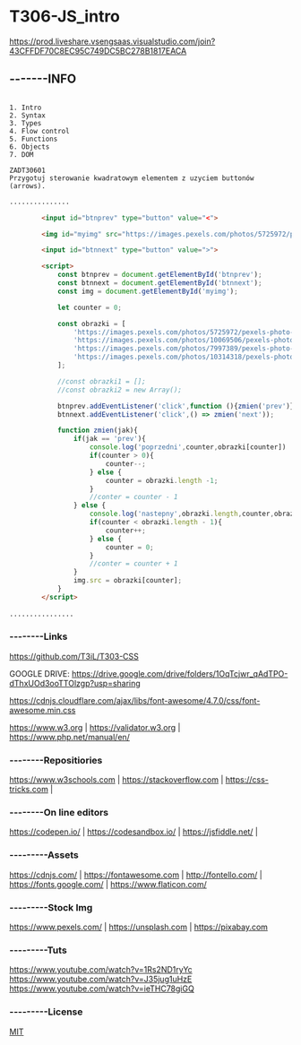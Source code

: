 # T306-JS_intro

https://prod.liveshare.vsengsaas.visualstudio.com/join?43CFFDF70C8EC95C749DC5BC278B1817EACA

## -------INFO
```

1. Intro
2. Syntax
3. Types
4. Flow control
5. Functions
6. Objects
7. DOM

```

```
ZADT30601
Przygotuj sterowanie kwadratowym elementem z uzyciem buttonów (arrows).

```

```html
...............

        <input id="btnprev" type="button" value="<">

        <img id="myimg" src="https://images.pexels.com/photos/5725972/pexels-photo-5725972.jpeg?auto=compress&cs=tinysrgb&h=650&w=940" alt="img">

        <input id="btnnext" type="button" value=">">

        <script>
            const btnprev = document.getElementById('btnprev');
            const btnnext = document.getElementById('btnnext');
            const img = document.getElementById('myimg');

            let counter = 0;

            const obrazki = [
                'https://images.pexels.com/photos/5725972/pexels-photo-5725972.jpeg?auto=compress&cs=tinysrgb&h=650&w=940',
                'https://images.pexels.com/photos/10069506/pexels-photo-10069506.jpeg?auto=compress&cs=tinysrgb&h=650&w=940',
                'https://images.pexels.com/photos/7997389/pexels-photo-7997389.jpeg?auto=compress&cs=tinysrgb&h=650&w=940',
                'https://images.pexels.com/photos/10314318/pexels-photo-10314318.jpeg?auto=compress&cs=tinysrgb&h=650&w=940'
            ];

            //const obrazki1 = [];
            //const obrazki2 = new Array();

            btnprev.addEventListener('click',function (){zmien('prev')});
            btnnext.addEventListener('click',() => zmien('next'));

            function zmien(jak){
                if(jak == 'prev'){
                    console.log('poprzedni',counter,obrazki[counter])
                    if(counter > 0){
                        counter--;
                    } else {
                        counter = obrazki.length -1;
                    }
                    //conter = counter - 1
                } else {
                    console.log('nastepny',obrazki.length,counter,obrazki[counter])
                    if(counter < obrazki.length - 1){
                        counter++;
                    } else {
                        counter = 0;
                    }
                    //conter = counter + 1
                }                    
                img.src = obrazki[counter];
            }
        </script>
          
................
```

### --------Links
https://github.com/T3iL/T303-CSS

GOOGLE DRIVE: https://drive.google.com/drive/folders/1OqTcjwr_qAdTPO-dThxUOd3ooTTOlzgp?usp=sharing

https://cdnjs.cloudflare.com/ajax/libs/font-awesome/4.7.0/css/font-awesome.min.css

https://www.w3.org | https://validator.w3.org | https://www.php.net/manual/en/
### --------Repositiories
https://www.w3schools.com | https://stackoverflow.com | https://css-tricks.com |
### --------On line editors
https://codepen.io/ | https://codesandbox.io/ | https://jsfiddle.net/ |
### ---------Assets
https://cdnjs.com/ | https://fontawesome.com | http://fontello.com/ | https://fonts.google.com/ | https://www.flaticon.com/
### ---------Stock Img
https://www.pexels.com/ | https://unsplash.com | https://pixabay.com
### ---------Tuts
https://www.youtube.com/watch?v=1Rs2ND1ryYc
https://www.youtube.com/watch?v=J35jug1uHzE
https://www.youtube.com/watch?v=ieTHC78giGQ
### ---------License
[MIT](https://choosealicense.com/licenses/mit/)
